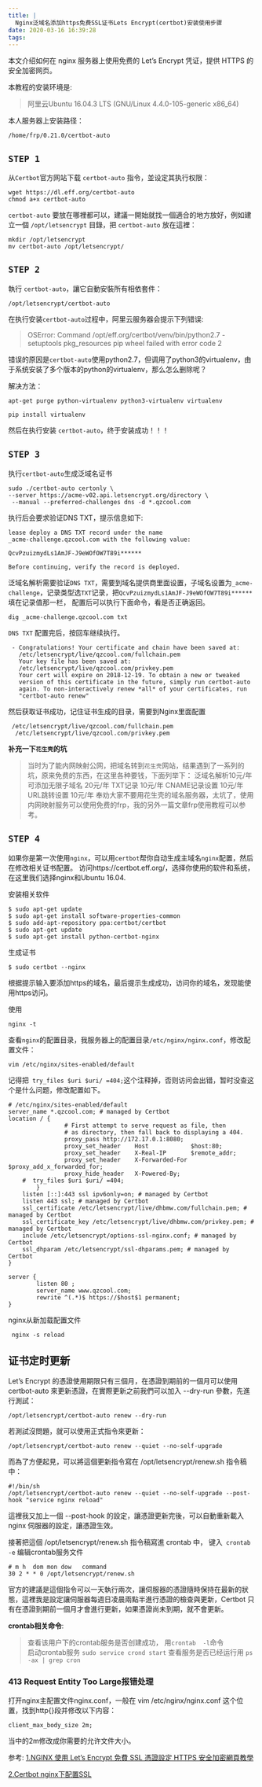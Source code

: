 ```yaml
---
title: |
  Nginx泛域名添加https免费SSL证书Lets Encrypt(certbot)安装使用步骤
date: 2020-03-16 16:39:28
tags:
---
```


本文介绍如何在 nginx 服务器上使用免费的 Let’s Encrypt 凭证，提供 HTTPS 的安全加密网页。

本教程的安装环境是:

> 阿里云Ubuntu 16.04.3 LTS (GNU/Linux 4.4.0-105-generic x86_64)

本人服务器上安装路径：

``` 
/home/frp/0.21.0/certbot-auto
```

<!-- more -->

## `STEP 1`

从`Certbot`官方网站下载 `certbot-auto` 指令，並设定其执行权限：
```
wget https://dl.eff.org/certbot-auto
chmod a+x certbot-auto
```
`certbot-auto` 要放在哪裡都可以，建議一開始就找一個適合的地方放好，例如建立一個 `/opt/letsencrypt` 目錄，把 `certbot-auto` 放在這裡：
```
mkdir /opt/letsencrypt
mv certbot-auto /opt/letsencrypt/
```
## `STEP 2`

執行 `certbot-auto`，讓它自動安裝所有相依套件： 
```
/opt/letsencrypt/certbot-auto
```
在执行安装` certbot-auto `过程中，阿里云服务器会提示下列错误:

> OSError: Command /opt/eff.org/certbot/venv/bin/python2.7 - setuptools pkg_resources pip wheel failed with error code 2  

错误的原因是` certbot-auto `使用python2.7，但调用了python3的virtualenv，由于系统安装了多个版本的python的virtualenv，那么怎么删除呢？

解决方法：
 
```
apt-get purge python-virtualenv python3-virtualenv virtualenv

pip install virtualenv
```
然后在执行安装 ` certbot-auto `，终于安装成功！！！

## `STEP 3`

执行`certbot-auto`生成泛域名证书
```
sudo ./certbot-auto certonly \
--server https://acme-v02.api.letsencrypt.org/directory \
 --manual --preferred-challenges dns -d *.qzcool.com
```
执行后会要求验证DNS TXT，提示信息如下:
```
lease deploy a DNS TXT record under the name
_acme-challenge.qzcool.com with the following value:

QcvPzuizmydLs1AmJF-J9eWOfOW7T89i******

Before continuing, verify the record is deployed.
```
泛域名解析需要验证`DNS TXT`，需要到域名提供商里面设置，子域名设置为`_acme-challenge`，记录类型选`TXT`记录，把`QcvPzuizmydLs1AmJF-J9eWOfOW7T89i******`填在记录值那一栏，
配置后可以执行下面命令，看是否正确返回。
```
dig _acme-challenge.qzcool.com txt
```
`DNS TXT` 配置完后，按回车继续执行。

```
 - Congratulations! Your certificate and chain have been saved at:
   /etc/letsencrypt/live/qzcool.com/fullchain.pem
   Your key file has been saved at:
   /etc/letsencrypt/live/qzcool.com/privkey.pem
   Your cert will expire on 2018-12-19. To obtain a new or tweaked
   version of this certificate in the future, simply run certbot-auto
   again. To non-interactively renew *all* of your certificates, run
   "certbot-auto renew"
```
然后获取证书成功，记住证书生成的目录，需要到Nginx里面配置
```
 /etc/letsencrypt/live/qzcool.com/fullchain.pem
  /etc/letsencrypt/live/qzcool.com/privkey.pem
```

**补充一下`花生壳`的坑**
>当时为了能内网映射公网，把域名转到`花生壳`网站，结果遇到了一系列的坑，原来免费的东西，在这里各种要钱，下面列举下：
泛域名解析10元/年
可添加无限子域名 20元/年
TXT记录 10元/年
CNAME记录设置 10元/年
URL跳转设置 10元/年
奉劝大家不要用花生壳的域名服务器，太坑了，使用内网映射服务可以使用免费的frp，我的另外一篇文章frp使用教程可以参考。

## `STEP 4`

如果你是第一次使用`nginx`，可以用`certbot`帮你自动生成主域名`nginx`配置，然后在修改相关证书配置。
访问https://certbot.eff.org/，选择你使用的软件和系统，在这里我们选择nginx和Ubuntu 16.04.

安装相关软件
 
```
$ sudo apt-get update
$ sudo apt-get install software-properties-common
$ sudo add-apt-repository ppa:certbot/certbot
$ sudo apt-get update
$ sudo apt-get install python-certbot-nginx 
```
生成证书
```
$ sudo certbot --nginx
```
根据提示输入要添加https的域名，最后提示生成成功，访问你的域名，发现能使用https访问。

使用
```
nginx -t
```
查看`nginx`的配置目录，我服务器上的配置目录`/etc/nginx/nginx.conf`，修改配置文件：
``` 
vim /etc/nginx/sites-enabled/default 
```
记得把` try_files $uri $uri/ =404;`这个注释掉，否则访问会出错，暂时没查这个是什么问题，修改配置如下。
```
# /etc/nginx/sites-enabled/default 
server_name *.qzcool.com; # managed by Certbot 
location / {
                # First attempt to serve request as file, then
                # as directory, then fall back to displaying a 404. 
                proxy_pass http://172.17.0.1:8080;
                proxy_set_header    Host            $host:80;
                proxy_set_header    X-Real-IP       $remote_addr;
                proxy_set_header    X-Forwarded-For           $proxy_add_x_forwarded_for;
                proxy_hide_header   X-Powered-By; 
    #  try_files $uri $uri/ =404;
        } 
    listen [::]:443 ssl ipv6only=on; # managed by Certbot
    listen 443 ssl; # managed by Certbot
    ssl_certificate /etc/letsencrypt/live/dhbmw.com/fullchain.pem; # managed by Certbot
    ssl_certificate_key /etc/letsencrypt/live/dhbmw.com/privkey.pem; # managed by Certbot
    include /etc/letsencrypt/options-ssl-nginx.conf; # managed by Certbot
    ssl_dhparam /etc/letsencrypt/ssl-dhparams.pem; # managed by Certbot 
}

server {
        listen 80 ;
        server_name www.qzcool.com;
        rewrite ^(.*)$ https://$host$1 permanent;
}
```

nginx从新加载配置文件
```
 nginx -s reload 
```

## 证书定时更新
Let’s Encrypt 的憑證使用期限只有三個月，在憑證到期前的一個月可以使用 certbot-auto 來更新憑證，在實際更新之前我們可以加入 --dry-run 參數，先進行測試：
```
/opt/letsencrypt/certbot-auto renew --dry-run
```
若測試沒問題，就可以使用正式指令來更新：
```
/opt/letsencrypt/certbot-auto renew --quiet --no-self-upgrade
```
而為了方便起見，可以將這個更新指令寫在 /opt/letsencrypt/renew.sh 指令稿中：
```
#!/bin/sh
/opt/letsencrypt/certbot-auto renew --quiet --no-self-upgrade --post-hook "service nginx reload"
```
這裡我又加上一個 --post-hook 的設定，讓憑證更新完後，可以自動重新載入 nginx 伺服器的設定，讓憑證生效。

接著把這個 /opt/letsencrypt/renew.sh 指令稿寫進 crontab 中，
键入` crontab  -e` 编辑crontab服务文件

```
# m h  dom mon dow   command
30 2 * * 0 /opt/letsencrypt/renew.sh
```
官方的建議是這個指令可以一天執行兩次，讓伺服器的憑證隨時保持在最新的狀態，這裡我是設定讓伺服器每週日凌晨兩點半進行憑證的檢查與更新，Certbot 只有在憑證到期前一個月才會進行更新，如果憑證尚未到期，就不會更新。

**crontab相关命令**: 
>查看该用户下的crontab服务是否创建成功， 用` crontab  -l `命令   
启动crontab服务 `sudo service crond start` 
查看服务是否已经运行用 `ps -ax | grep cron `


### 413 Request Entity Too Large报错处理
打开nginx主配置文件nginx.conf，一般在
vim /etc/nginx/nginx.conf
这个位置，找到http{}段并修改以下内容：
```
client_max_body_size 2m;
```
当中的2m修改成你需要的允许文件大小。

参考:
[1.NGINX 使用 Let’s Encrypt 免費 SSL 憑證設定 HTTPS 安全加密網頁教學](https://blog.gtwang.org/linux/secure-nginx-with-lets-encrypt-ssl-certificate-on-ubuntu-and-debian/ "NGINX 使用 Let’s Encrypt 免費 SSL 憑證設定 HTTPS 安全加密網頁教學") 

[2.Certbot nginx下配置SSL](https://certbot.eff.org/lets-encrypt/ubuntuxenial-nginx)